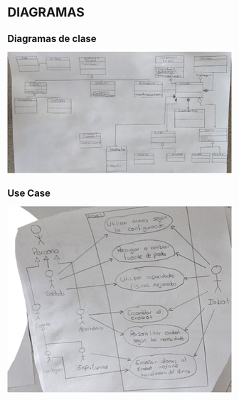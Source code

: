 # DIAGRAMAS

## Diagramas de clase

![Diagrama de clase](Images/DC_Cyberbots.png)

## Use Case

![Use Case](Images/UseCase.png)
